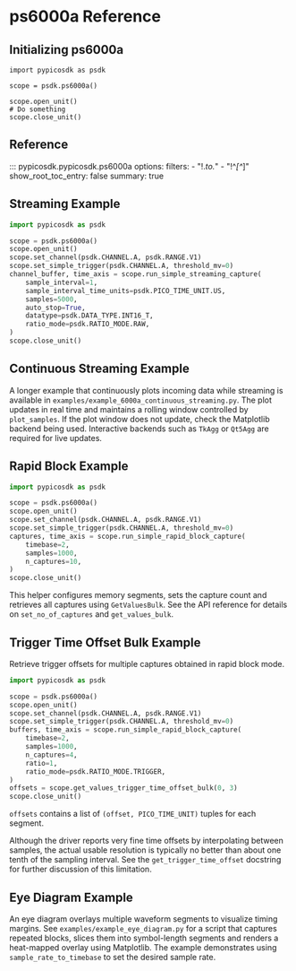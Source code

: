 # ps6000a Reference
## Initializing ps6000a
```
import pypicosdk as psdk

scope = psdk.ps6000a()

scope.open_unit()
# Do something
scope.close_unit()
```

## Reference
::: pypicosdk.pypicosdk.ps6000a
    options:
        filters:
        - "!.*_to_.*"
        - "!^_[^_]"
        show_root_toc_entry: false
        summary: true

## Streaming Example
```python
import pypicosdk as psdk

scope = psdk.ps6000a()
scope.open_unit()
scope.set_channel(psdk.CHANNEL.A, psdk.RANGE.V1)
scope.set_simple_trigger(psdk.CHANNEL.A, threshold_mv=0)
channel_buffer, time_axis = scope.run_simple_streaming_capture(
    sample_interval=1,
    sample_interval_time_units=psdk.PICO_TIME_UNIT.US,
    samples=5000,
    auto_stop=True,
    datatype=psdk.DATA_TYPE.INT16_T,
    ratio_mode=psdk.RATIO_MODE.RAW,
)
scope.close_unit()
```

## Continuous Streaming Example
A longer example that continuously plots incoming data while streaming is available in
`examples/example_6000a_continuous_streaming.py`. The plot updates in real time and
maintains a rolling window controlled by `plot_samples`. If the plot window does not
update, check the Matplotlib backend being used. Interactive backends such as
`TkAgg` or `Qt5Agg` are required for live updates.

## Rapid Block Example
```python
import pypicosdk as psdk

scope = psdk.ps6000a()
scope.open_unit()
scope.set_channel(psdk.CHANNEL.A, psdk.RANGE.V1)
scope.set_simple_trigger(psdk.CHANNEL.A, threshold_mv=0)
captures, time_axis = scope.run_simple_rapid_block_capture(
    timebase=2,
    samples=1000,
    n_captures=10,
)
scope.close_unit()
```
This helper configures memory segments, sets the capture count and retrieves
all captures using ``GetValuesBulk``. See the API reference for details on
``set_no_of_captures`` and ``get_values_bulk``.

## Trigger Time Offset Bulk Example
Retrieve trigger offsets for multiple captures obtained in rapid block mode.

```python
import pypicosdk as psdk

scope = psdk.ps6000a()
scope.open_unit()
scope.set_channel(psdk.CHANNEL.A, psdk.RANGE.V1)
scope.set_simple_trigger(psdk.CHANNEL.A, threshold_mv=0)
buffers, time_axis = scope.run_simple_rapid_block_capture(
    timebase=2,
    samples=1000,
    n_captures=4,
    ratio=1,
    ratio_mode=psdk.RATIO_MODE.TRIGGER,
)
offsets = scope.get_values_trigger_time_offset_bulk(0, 3)
scope.close_unit()
```
``offsets`` contains a list of ``(offset, PICO_TIME_UNIT)`` tuples for each
segment.

Although the driver reports very fine time offsets by interpolating between
samples, the actual usable resolution is typically no better than about one
tenth of the sampling interval.  See the
``get_trigger_time_offset`` docstring for further discussion of this
limitation.

## Eye Diagram Example
An eye diagram overlays multiple waveform segments to visualize timing margins.
See `examples/example_eye_diagram.py` for a script that captures repeated
blocks, slices them into symbol-length segments and renders a heat-mapped
overlay using Matplotlib. The example demonstrates using
``sample_rate_to_timebase`` to set the desired sample rate.
